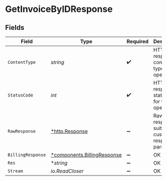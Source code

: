 # GetInvoiceByIDResponse


## Fields

| Field                                                                     | Type                                                                      | Required                                                                  | Description                                                               |
| ------------------------------------------------------------------------- | ------------------------------------------------------------------------- | ------------------------------------------------------------------------- | ------------------------------------------------------------------------- |
| `ContentType`                                                             | *string*                                                                  | :heavy_check_mark:                                                        | HTTP response content type for this operation                             |
| `StatusCode`                                                              | *int*                                                                     | :heavy_check_mark:                                                        | HTTP response status code for this operation                              |
| `RawResponse`                                                             | [*http.Response](https://pkg.go.dev/net/http#Response)                    | :heavy_minus_sign:                                                        | Raw HTTP response; suitable for custom response parsing                   |
| `BillingResponse`                                                         | [*components.BillingResponse](../../models/components/billingresponse.md) | :heavy_minus_sign:                                                        | OK                                                                        |
| `Res`                                                                     | **string*                                                                 | :heavy_minus_sign:                                                        | OK                                                                        |
| `Stream`                                                                  | *io.ReadCloser*                                                           | :heavy_minus_sign:                                                        | OK                                                                        |